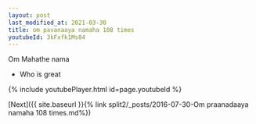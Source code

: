 ```yaml
---
layout: post
last_modified_at: 2021-03-30
title: om pavanaaya namaha 108 times
youtubeId: 3kFxfk1Ms84
---
```

 
 
Om Mahathe nama 
 
 -  Who is great 
 
  
 
  
 
 
 
 
 
 


{% include youtubePlayer.html id=page.youtubeId %}
 
[Next]({{ site.baseurl }}{% link  split2/_posts/2016-07-30-Om praanadaaya namaha 108 times.md%})
 
